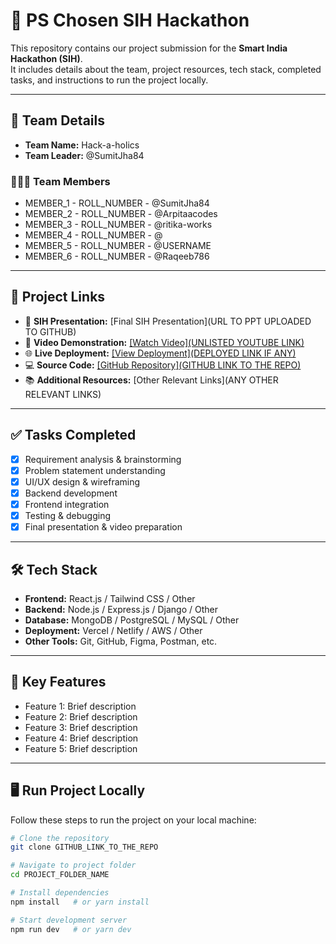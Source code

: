 # 🚀 PS Chosen SIH Hackathon

This repository contains our project submission for the **Smart India Hackathon (SIH)**.  
It includes details about the team, project resources, tech stack, completed tasks, and instructions to run the project locally.  

---

## 👥 Team Details  

- **Team Name:** Hack-a-holics  
- **Team Leader:** @SumitJha84  

### 🧑‍🤝‍🧑 Team Members
- MEMBER_1 - ROLL_NUMBER - @SumitJha84  
- MEMBER_2 - ROLL_NUMBER - @Arpitaacodes  
- MEMBER_3 - ROLL_NUMBER - @ritika-works  
- MEMBER_4 - ROLL_NUMBER - @  
- MEMBER_5 - ROLL_NUMBER - @USERNAME  
- MEMBER_6 - ROLL_NUMBER - @Raqeeb786  

---

## 🔗 Project Links  

- 📑 **SIH Presentation:** [Final SIH Presentation](URL TO PPT UPLOADED TO GITHUB)  
- 🎥 **Video Demonstration:** [[Watch Video](UNLISTED YOUTUBE LINK)  ](https://www.youtube.com/watch?v=gpZB9ZwrJmY)
- 🌐 **Live Deployment:** [[View Deployment](DEPLOYED LINK IF ANY) ](https://sih-25-frontend.vercel.app/) 
- 💻 **Source Code:** [[GitHub Repository](GITHUB LINK TO THE REPO)  ](https://github.com/SumitJha84/SIH-25.git)
- 📚 **Additional Resources:** [Other Relevant Links](ANY OTHER RELEVANT LINKS)  

---

## ✅ Tasks Completed  

- [x] Requirement analysis & brainstorming  
- [x] Problem statement understanding  
- [x] UI/UX design & wireframing  
- [x] Backend development  
- [x] Frontend integration  
- [x] Testing & debugging  
- [x] Final presentation & video preparation  

---

## 🛠️ Tech Stack  

- **Frontend:** React.js / Tailwind CSS / Other  
- **Backend:** Node.js / Express.js / Django / Other  
- **Database:** MongoDB / PostgreSQL / MySQL / Other  
- **Deployment:** Vercel / Netlify / AWS / Other  
- **Other Tools:** Git, GitHub, Figma, Postman, etc.  

---

## 🌟 Key Features  

- Feature 1: Brief description  
- Feature 2: Brief description  
- Feature 3: Brief description  
- Feature 4: Brief description  
- Feature 5: Brief description  

---

## 🖥️ Run Project Locally  

Follow these steps to run the project on your local machine:  

```bash
# Clone the repository
git clone GITHUB_LINK_TO_THE_REPO

# Navigate to project folder
cd PROJECT_FOLDER_NAME

# Install dependencies
npm install   # or yarn install

# Start development server
npm run dev   # or yarn dev

